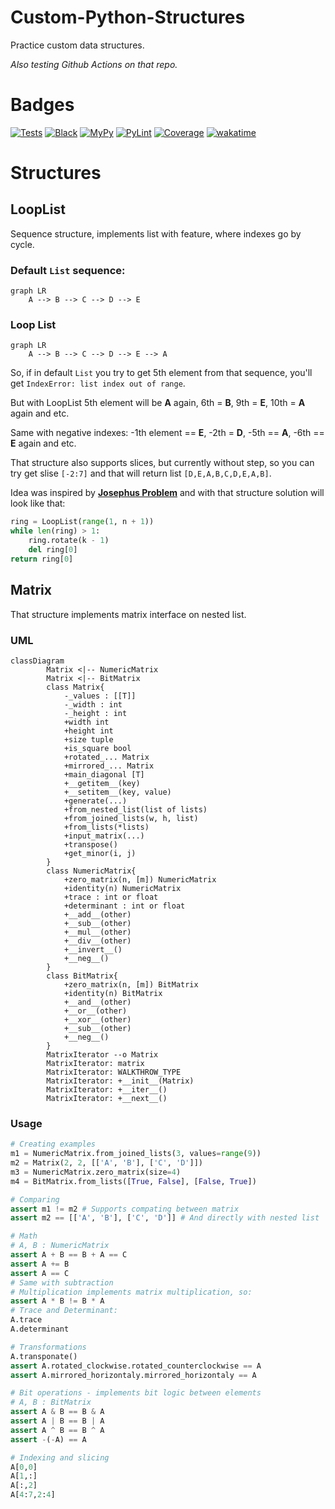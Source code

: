 # Custom-Python-Structures

Practice custom data structures.

*Also testing Github Actions on that repo.*

# Badges

[![Tests](https://github.com/Quantum-0/custom-python-structures/actions/workflows/tests.yml/badge.svg)](https://github.com/Quantum-0/custom-python-structures/actions/workflows/tests.yml)
[![Black](https://github.com/Quantum-0/custom-python-structures/actions/workflows/black.yml/badge.svg)](https://github.com/Quantum-0/custom-python-structures/actions/workflows/black.yml)
[![MyPy](https://github.com/Quantum-0/custom-python-structures/actions/workflows/mypy.yml/badge.svg)](https://github.com/Quantum-0/custom-python-structures/actions/workflows/mypy.yml)
[![PyLint](https://github.com/Quantum-0/custom-python-structures/actions/workflows/lint.yml/badge.svg)](https://github.com/Quantum-0/custom-python-structures/actions/workflows/lint.yml)
[![Coverage](https://github.com/Quantum-0/custom-python-structures/actions/workflows/coverage.yml/badge.svg)](https://github.com/Quantum-0/custom-python-structures/actions/workflows/coverage.yml)
[![wakatime](https://wakatime.com/badge/user/7c9029ee-89d1-45a3-8197-cbf6c3bcaf78/project/1b686f61-5c2c-40ca-8aef-591be1f17c44.svg)](https://wakatime.com/badge/user/7c9029ee-89d1-45a3-8197-cbf6c3bcaf78/project/1b686f61-5c2c-40ca-8aef-591be1f17c44)

# Structures

## LoopList

Sequence structure, implements list with feature, where indexes go by cycle.

### Default `List` sequence:
```mermaid
graph LR
    A --> B --> C --> D --> E
```

### Loop List
```mermaid
graph LR
    A --> B --> C --> D --> E --> A
```

So, if in default `List` you try to get 5th element from that sequence, you'll get `IndexError: list index out of range`.

But with LoopList 5th element will be **A** again, 6th = **B**, 9th = **E**, 10th = **A** again and etc.

Same with negative indexes: -1th element == **E**, -2th = **D**, -5th == **A**, -6th == **E** again and etc.

That structure also supports slices, but currently without step, so you can try get slise `[-2:7]` and that will return list `[D,E,A,B,C,D,E,A,B]`.

Idea was inspired by [**Josephus Problem**](https://en.wikipedia.org/wiki/Josephus_problem) and with that structure solution will look like that:
```python
ring = LoopList(range(1, n + 1))
while len(ring) > 1:
    ring.rotate(k - 1)
    del ring[0]
return ring[0]
```

## Matrix

That structure implements matrix interface on nested list.

### UML
```mermaid
classDiagram
        Matrix <|-- NumericMatrix
        Matrix <|-- BitMatrix
        class Matrix{
            -_values : [[T]]
            -_width : int
            -_height : int
            +width int
            +height int
            +size tuple
            +is_square bool
            +rotated_... Matrix
            +mirrored_... Matrix
            +main_diagonal [T]
            +__getitem__(key)
            +__setitem__(key, value)
            +generate(...)
            +from_nested_list(list of lists)
            +from_joined_lists(w, h, list)
            +from_lists(*lists)
            +input_matrix(...)
            +transpose()
            +get_minor(i, j)
        }
        class NumericMatrix{
            +zero_matrix(n, [m]) NumericMatrix
            +identity(n) NumericMatrix
            +trace : int or float
            +determinant : int or float
            +__add__(other)
            +__sub__(other)
            +__mul__(other)
            +__div__(other)
            +__invert__()
            +__neg__()
        }
        class BitMatrix{
            +zero_matrix(n, [m]) BitMatrix
            +identity(n) BitMatrix
            +__and__(other)
            +__or__(other)
            +__xor__(other)
            +__sub__(other)
            +__neg__()
        }
        MatrixIterator --o Matrix
        MatrixIterator: matrix
        MatrixIterator: WALKTHROW_TYPE
        MatrixIterator: +__init__(Matrix)
        MatrixIterator: +__iter__()
        MatrixIterator: +__next__()
```

### Usage

```python
# Creating examples
m1 = NumericMatrix.from_joined_lists(3, values=range(9))
m2 = Matrix(2, 2, [['A', 'B'], ['C', 'D']])
m3 = NumericMatrix.zero_matrix(size=4)
m4 = BitMatrix.from_lists([True, False], [False, True])

# Comparing
assert m1 != m2 # Supports compating between matrix
assert m2 == [['A', 'B'], ['C', 'D']] # And directly with nested list

# Math
# A, B : NumericMatrix
assert A + B == B + A == C
assert A += B
assert A == C
# Same with subtraction
# Multiplication implements matrix multiplication, so:
assert A * B != B * A
# Trace and Determinant:
A.trace
A.determinant

# Transformations
A.transponate()
assert A.rotated_clockwise.rotated_counterclockwise == A
assert A.mirrored_horizontaly.mirrored_horizontaly == A

# Bit operations - implements bit logic between elements
# A, B : BitMatrix
assert A & B == B & A
assert A | B == B | A
assert A ^ B == B ^ A
assert -(-A) == A

# Indexing and slicing
A[0,0]
A[1,:]
A[:,2]
A[4:7,2:4]
```

